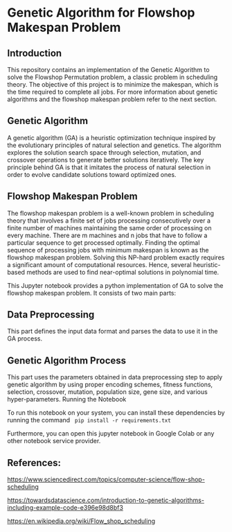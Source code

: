 # Genetic Algorithm for Flowshop Makespan Problem

## Introduction
This repository contains an implementation of the Genetic Algorithm to solve the Flowshop Permutation problem, a classic problem in scheduling theory. The objective of this project is to minimize the makespan, which is the time required to complete all jobs. For more information about genetic algorithms and the flowshop makespan problem refer to the next section.

## Genetic Algorithm
A genetic algorithm (GA) is a heuristic optimization technique inspired by the evolutionary principles of natural selection and genetics. The algorithm explores the solution search space through selection, mutation, and crossover operations to generate better solutions iteratively. The key principle behind GA is that it imitates the process of natural selection in order to evolve candidate solutions toward optimized ones.

## Flowshop Makespan Problem
The flowshop makespan problem is a well-known problem in scheduling theory that involves a finite set of jobs processing consecutively over a finite number of machines maintaining the same order of processing on every machine. There are m machines and n jobs that have to follow a particular sequence to get processed optimally. Finding the optimal sequence of processing jobs with minimum makespan is known as the flowshop makespan problem. Solving this NP-hard problem exactly requires a significant amount of computational resources. Hence, several heuristic-based methods are used to find near-optimal solutions in polynomial time.

This Jupyter notebook provides a python implementation of GA to solve the flowshop makespan problem. It consists of two main parts:

## Data Preprocessing
This part defines the input data format and parses the data to use it in the GA process.

## Genetic Algorithm Process
This part uses the parameters obtained in data preprocessing step to apply genetic algorithm by using proper encoding schemes, fitness functions, selection, crossover, mutation, population size, gene size, and various hyper-parameters.
Running the Notebook

To run this notebook on your system, you can install these dependencies by running the command
``` pip install -r requirements.txt```

Furthermore, you can open this jupyter notebook in Google Colab or any other notebook service provider.

## References:
https://www.sciencedirect.com/topics/computer-science/flow-shop-scheduling

https://towardsdatascience.com/introduction-to-genetic-algorithms-including-example-code-e396e98d8bf3

https://en.wikipedia.org/wiki/Flow_shop_scheduling
